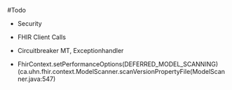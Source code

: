 #Todo
- Security
- FHIR Client Calls
  
- Circuitbreaker MT, Exceptionhandler
- FhirContext.setPerformanceOptions(DEFERRED_MODEL_SCANNING) (ca.uhn.fhir.context.ModelScanner.scanVersionPropertyFile(ModelScanner.java:547)

